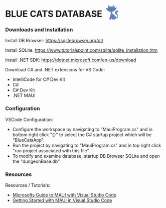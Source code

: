 # BLUE CATS DATABASE <img src="blue_cat.png" alt="drawing" width="50" style="position: relative; top: 10px;"/>

### Downloads and Installation

Install DB Browser: <https://sqlitebrowser.org/dl/>

Install SQLite: <https://www.tutorialspoint.com/sqlite/sqlite_installation.htm>

Install .NET SDK: <https://dotnet.microsoft.com/en-us/download>

Download C# and .NET extensions for VS Code:
- IntelliCode for C# Dev Kit
- C#
- C# Dev Kit
- .NET MAUI

### Configuration

VSCode Configuration: 
- Configure the workspace by navigating to "MauiProgram.cs" and in bottom right click "{}" to select the C# startup project which will be "BlueCatsApp".
- Run the project by navigating to "MauiProgram.cs" and in top right click "run project associated with this file".
- To modify and examine database, startup DB Browser SQLite and open the "dungeonBase.db"

### Resources

Resources / Tutorials: 
- [Microsofts Guide to MAUI with Visual Studio Code](https://learn.microsoft.com/en-us/dotnet/maui/get-started/installation?view=net-maui-9.0&viewFallbackFrom=net-maui-8.0&tabs=visual-studio-code#android)
- [Getting Started with MAUI in Visual Studio Code](https://www.youtube.com/watch?v=_SEStDLKHMc)